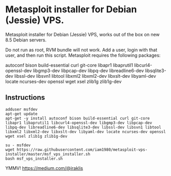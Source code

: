 # Metasploit installer for Debian (Jessie) VPS.

Metasploit installer for Debian (Jessie) VPS, works out of the box on new 8.5 Debian servers. 

Do not run as root, RVM bundle will not work. Add a user, login with that user, and then run this script.
Metasploit requires the following packages:

autoconf bison build-essential curl git-core libapr1 libaprutil1 libcurl4-openssl-dev libgmp3-dev libpcap-dev libpq-dev libreadline6-dev libsqlite3-dev libssl-dev libsvn1 libtool libxml2 libxml2-dev libxslt-dev libyaml-dev locate ncurses-dev openssl wget xsel zlib1g zlib1g-dev

## Instructions
```
adduser msfdev
apt-get update
apt-get -y install autoconf bison build-essential curl git-core libapr1 libaprutil1 libcurl4-openssl-dev libgmp3-dev libpcap-dev libpq-dev libreadline6-dev libsqlite3-dev libssl-dev libsvn1 libtool libxml2 libxml2-dev libxslt-dev libyaml-dev locate ncurses-dev openssl wget xsel zlib1g zlib1g-dev

su - msfdev
wget https://raw.githubusercontent.com/iam1980/metasploit-vps-installer/master/msf_vps_installer.sh
bash msf_vps_installer.sh
```

YMMV!
https://medium.com/@iraklis

